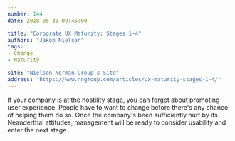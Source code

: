 ```yaml
---
number: 144
date: 2018-05-30 09:45:00

title: "Corporate UX Maturity: Stages 1-4"
authors: "Jakob Nielsen"
tags:
- Change
- Maturity

site: "Nielsen Norman Group’s Site"
address: "https://www.nngroup.com/articles/ux-maturity-stages-1-4/"
---
```


If your company is at the hostility stage, you can forget about promoting user experience. People have to want to change before there's any chance of helping them do so. Once the company's been sufficiently hurt by its Neanderthal attitudes, management will be ready to consider usability and enter the next stage.
